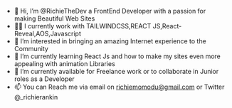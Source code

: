 - 👋 Hi, I’m @RichieTheDev a FrontEnd Developer with a passion for making Beautiful Web Sites
- 🙋‍♂️ I currently work with TAILWINDCSS,REACT JS,React-Reveal,AOS,Javascript 
- 👀 I’m interested in bringing an amazing Internet experience to the Community 
- 🌱 I’m currently learning React Js and how to make my sites even more appealing with animation Libraries
- 💞️ I’m currently available for Freelance work or to collaborate in Junior roles as a Developer 
- 📫 You can Reach me via email on richiemomodu@gmail.com or Twitter @_richierankin 

<!---
RichieTheDev/RichieTheDev is a ✨ special ✨ repository because its `README.md` (this file) appears on your GitHub profile.
You can click the Preview link to take a look at your changes.
--->
